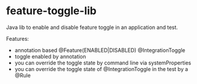 # feature-toggle-lib

Java lib to enable and disable feature toggle in an application and test.

Features:
* annotation based @Feature(ENABLED|DISABLED) @IntegrationToggle
* toggle enabled by annotation
* you can override the toggle state by command line via systemProperties
* you can override the toggle state of @IntegrationToggle in the test by a @Rule